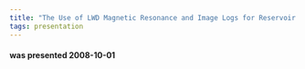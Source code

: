 ```yaml
---
title: "The Use of LWD Magnetic Resonance and Image Logs for Reservoir Characterisation and Geosteering in Deepwater West of Shetland (John Fletcher, BP Exploration, Aberdeen, Graham Eaton, BP Exploration, Aberdeen, Roy Greig, INTEQ, Aberdeen)"
tags: presentation
---
```

#### was presented 2008-10-01 

